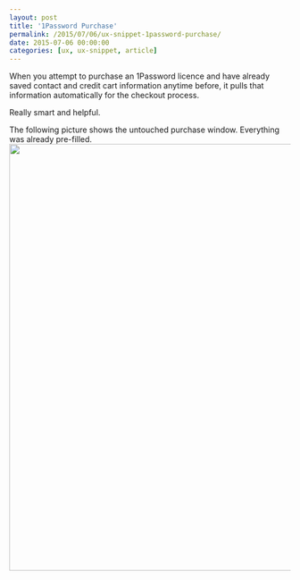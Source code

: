 ```yaml
---
layout: post
title: '1Password Purchase'
permalink: /2015/07/06/ux-snippet-1password-purchase/
date: 2015-07-06 00:00:00
categories: [ux, ux-snippet, article]
---
```


When you attempt to purchase an 1Password licence and have already saved contact and credit cart information anytime before, it pulls that information automatically for the checkout process.

Really smart and helpful.

The following picture shows the untouched purchase window. Everything was already pre-filled.
<img
  src="https://image.jimcdn.com/app/cms/image/transf/dimension=990x10000:format=png/path/se42d1516dcb4082b/image/i549e02271c588d2e/version/1436197037/image.png"
  width="990"
  height="764"
/>
